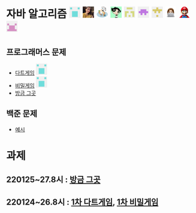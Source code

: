 # 자바 알고리즘 <img src="./md-images/haebum.png" height = "30" width="30"> <img src="./md-images/woneee99.png" height = "30" width="30"> <img src="./md-images/egg528.png" height = "30" width="30"> <img src="./md-images/jeeyani.png" height = "30" width="30"> <img src="md-images/bear1230.png" height = "30" width="30"> <img src="./md-images/1223gogo.png" height = "30" width="30"> <img src="./md-images/paul.png" height = "30" width="30"> <img src="./md-images/iamsojung.png" height = "30" width="30"> <img src="./md-images/YHT.png" height = "30" width="30"> <img src="md-images/rave189.png" height = "30" width="30">

## 프로그래머스 문제

- [다트게임](https://programmers.co.kr/learn/courses/30/lessons/17682) <img src="./md-images/haebum.png" height = "30" width="30">
- [비밀게임](https://programmers.co.kr/learn/courses/30/lessons/17681) <img src="./md-images/haebum.png" height = "30" width="30">
- [방금 그곳](https://programmers.co.kr/learn/courses/30/lessons/17683)



## 백준 문제

* [예시](https://programmers.co.kr/learn/courses/30/lessons/17682)



# 과제

## 220125~27.8시 : [방금 그곳](https://programmers.co.kr/learn/courses/30/lessons/17683)

## 220124~26.8시 : [1차 다트게임](https://programmers.co.kr/learn/courses/30/lessons/17682), [1차 비밀게임](https://programmers.co.kr/learn/courses/30/lessons/17681)

